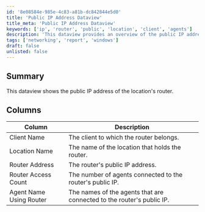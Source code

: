```yaml
---
id: '8e08584e-985e-4c83-a81b-dc842844e5d0'
title: 'Public IP Address Dataview'
title_meta: 'Public IP Address Dataview'
keywords: ['ip', 'router', 'public', 'location', 'client', 'agents']
description: 'This dataview provides an overview of the public IP address associated with the location router, including details about the client, location, router access count, and connected agents.'
tags: ['networking', 'report', 'windows']
draft: false
unlisted: false
---
```


## Summary

This dataview shows the public IP address of the location's router.

## Columns

| Column                       | Description                                         |
|------------------------------|-----------------------------------------------------|
| Client Name                  | The client to which the router belongs.             |
| Location Name                | The name of the location that holds the router.     |
| Router Address               | The router's public IP address.                     |
| Router Access Count          | The number of agents connected to the router's public IP. |
| Agent Name Using Router      | The names of the agents that are connected to the router's public IP. |

